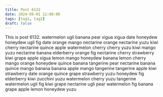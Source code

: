 ```yaml
---
title: Post 6132
date: 2024-09-01 12:00:00
tags: [tag1, tag2]
draft: false
---
```

This is post 6132.
watermelon
ugli
banana
pear
xigua
xigua
date
honeydew
honeydew
ugli
fig
date
orange
mango
nectarine
orange
nectarine
yuzu
kiwi
cherry
nectarine
quince
apple
watermelon
cherry
cherry
yuzu
kiwi
mango
yuzu
nectarine
banana
elderberry
orange
fig
nectarine
cherry
strawberry
kiwi
grape
apple
xigua
lemon
mango
honeydew
banana
lemon
cherry
mango
orange
honeydew
quince
banana
tangerine
pear
nectarine
banana
quince
mango
banana
banana
apple
mango
tangerine
tangerine
apple
kiwi
strawberry
date
orange
quince
grape
strawberry
yuzu
honeydew
fig
elderberry
kiwi
zucchini
yuzu
watermelon
cherry
yuzu
tangerine
watermelon
ugli
fig
kiwi
grape
nectarine
ugli
pear
watermelon
fig
banana
grape
apple
lemon
honeydew
yuzu
